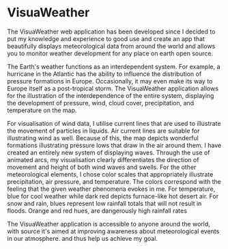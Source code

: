 # VisuaWeather

The VisuaWeather web application has been developed since I decided to put my knowledge and experience to good use and create an app that beautifully displays meteorological data from around the world and allows you to monitor weather development for any place on earth open source.

The Earth's weather functions as an interdependent system. For example, a hurricane in the Atlantic has the ability to influence the distribution of pressure formations in Europe. Occasionally, it may even make its way to Europe itself as a post-tropical storm. The VisuaWeather application allows for the illustration of the interdependence of the entire system, displaying the development of pressure, wind, cloud cover, precipitation, and temperature on the map.

For visualisation of wind data, I utilise current lines that are used to illustrate the movement of particles in liquids. Air current lines are suitable for illustrating wind as well. Because of this, the map depicts wonderful formations illustrating pressure lows that draw in the air around them. I have created an entirely new system of displaying waves. Through the use of animated arcs, my visualisation clearly differentiates the direction of movement and height of both wind waves and swells. For the other meteorological elements, I chose color scales that appropriately illustrate precipitation, air pressure, and temperature. The colors correspond with the feeling that the given weather phenomena evokes in me. For temperature, blue for cool weather while dark red depicts furnace-like hot desert air. For snow and rain, blues represent low rainfall totals that will not result in floods. Orange and red hues, are dangerously high rainfall rates

The VisuaWeather application is  accessible to anyone around the world, with source it's aimed at improving awareness about meteorological events in our atmosphere. and thus help us achieve my goal.
